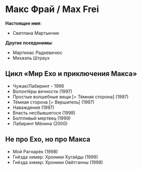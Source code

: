 # Макс Фрай / Max Frei

**Настоящее имя**:

 - Светлана Мартынчик

**Другие псевдонимы**:

 - Мартинас Радкевичюс
 - Михаэль Штраух

## Цикл «Мир Ехо и приключения Макса»

 - Чужак/Лабиринт - 1996
 - Волонтёры вечности (1997)  
 - Простые волшебные вещи  [= Тёмная сторона] (1997)  
 - Тёмная сторона  [= Вершитель] (1997)  
 - Наваждения (1997)  
 - Власть несбывшегося (1998)  
 - Болтливый мертвец (1999)  
 - Лабиринт Мёнина (2000)

## Не про Ехо, но про Макса

 - Мой Рагнарёк (1998)  
 - Гнёзда химер: Хроники Хугайды (1999)  
 - Гнёзда химер: Хроники Овётганны (1998)  